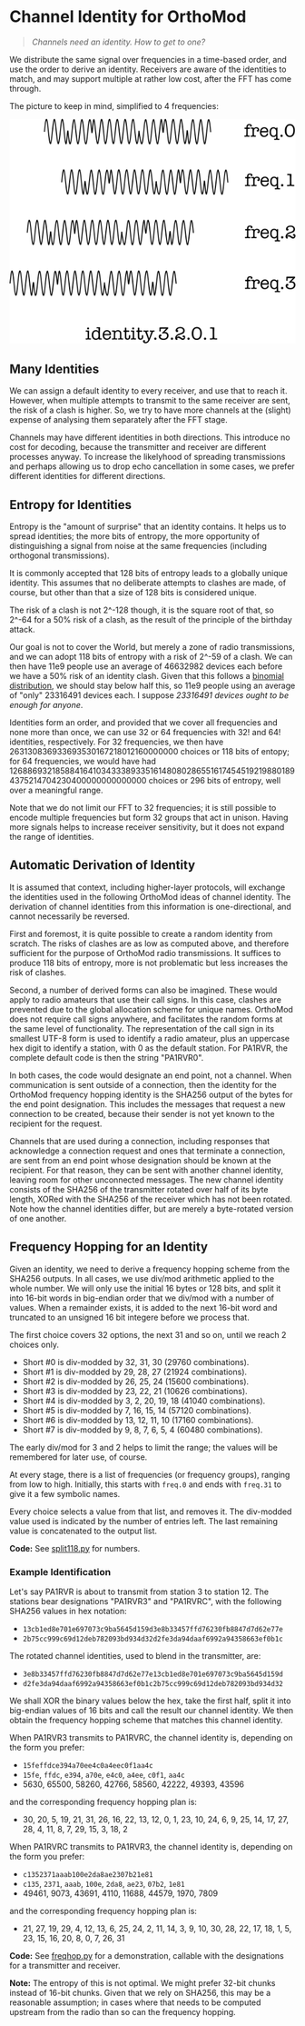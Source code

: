 # Channel Identity for OrthoMod

> *Channels need an identity.  How to get to one?*

We distribute the same signal over frequencies in a time-based
order, and use the order to derive an identity.  Receivers are
aware of the identities to match, and may support multiple at
rather low cost, after the FFT has come through.

The picture to keep in mind, simplified to 4 frequencies:

![Identity encoded as Frequency Hopping Order](identity.png)


## Many Identities

We can assign a default identity to every receiver, and use
that to reach it.  However, when multiple attempts to transmit
to the same receiver are sent, the risk of a clash is higher.
So, we try to have more channels at the (slight) expense of
analysing them separately after the FFT stage.

Channels may have different identities in both directions.
This introduce no cost for decoding, because the transmitter
and receiver are different processes anyway.  To increase the
likelyhood of spreading transmissions and perhaps allowing us
to drop echo cancellation in some cases, we prefer different
identities for different directions.


## Entropy for Identities

Entropy is the "amount of surprise" that an identity contains.
It helps us to spread identities; the more bits of entropy, the
more opportunity of distinguishing a signal from noise at the
same frequencies (including orthogonal transmissions).

It is commonly accepted that 128 bits of entropy leads to a
globally unique identity.  This assumes that no deliberate
attempts to clashes are made, of course, but other than that
a size of 128 bits is considered unique.

The risk of a clash is not 2^-128 though, it is the square
root of that, so 2^-64 for a 50% risk of a clash, as the result
of the principle of the birthday attack.

Our goal is not to cover the World, but merely a zone of radio
transmissions, and we can adopt 118 bits of entropy with a risk
of 2^-59 of a clash.  We can then have 11e9 people use an average
of 46632982 devices each before we have a 50% risk of an identity
clash.  Given that this follows a
[binomial distribution](https://en.wikipedia.org/wiki/Binomial_distribution),
we should stay below half this, so 11e9 people using an average
of "only" 23316491 devices each.  I suppose *23316491 devices ought
to be enough for anyone*.

Identities form an order, and provided that we cover all frequencies
and none more than once, we can use 32 or 64 frequencies with
32! and 64! identities, respectively.  For 32 frequencies, we then
have 263130836933693530167218012160000000 choices or 118 bits of
entopy; for 64 frequencies, we would have had
126886932185884164103433389335161480802865516174545192198801894375214704230400000000000000
choices or 296 bits of entropy, well over a meaningful range.

Note that we do not limit our FFT to 32 frequencies; it is still
possible to encode multiple frequencies but form 32 groups that
act in unison.  Having more signals helps to increase receiver
sensitivity, but it does not expand the range of identities.


## Automatic Derivation of Identity

It is assumed that context, including higher-layer protocols,
will exchange the identities used in the following OrthoMod ideas
of channel identity.  The derivation of channel identities from this
information is one-directional, and cannot necessarily be reversed.

First and foremost, it is quite possible to create a random identity
from scratch.  The risks of clashes are as low as computed above, and
therefore sufficient for the purpose of OrthoMod radio transmissions.
It suffices to produce 118 bits of entropy, more is not problematic
but less increases the risk of clashes.

Second, a number of derived forms can also be imagined.  These would
apply to radio amateurs that use their call signs.  In this case,
clashes are prevented due to the global allocation scheme for unique
names.  OrthoMod does not require call signs anywhere, and facilitates
the random forms at the same level of functionality.  The representation
of the call sign in its smallest UTF-8 form is used to identify a
radio amateur, plus an uppercase hex digit to identify a station,
with 0 as the default station.  For PA1RVR, the complete default
code is then the string "PA1RVR0".

In both cases, the code would designate an end point, not a channel.
When communication is sent outside of a connection, then the identity
for the OrthoMod frequency hopping identity is the SHA256 output of
the bytes for the end point designation.  This includes the messages
that request a new connection to be created, because their sender is
not yet known to the recipient for the request.

Channels that are used during a connection, including responses that
acknowledge a connection request and ones that terminate a connection,
are sent from an end point whose designation should be known at the
recipient.  For that reason, they can be sent with another channel
identity, leaving room for other unconnected messages.  The new
channel identity consists of the SHA256 of the transmitter rotated
over half of its byte length, XORed with the SHA256 of the receiver
which has not been rotated.  Note how the channel identities differ,
but are merely a byte-rotated version of one another. 


## Frequency Hopping for an Identity

Given an identity, we need to derive a frequency hopping scheme
from the SHA256 outputs.  In all cases, we use div/mod arithmetic
applied to the whole number.  We will only use the initial 16 bytes
or 128 bits, and split it into 16-bit words in big-endian order
that we div/mod with a number of values.  When a remainder exists,
it is added to the next 16-bit word and truncated to an unsigned
16 bit integere before we process that.

The first choice covers 32 options, the next 31 and so on, until
we reach 2 choices only.

  * Short #0 is div-modded by 32, 31, 30 (29760 combinations).
  * Short #1 is div-modded by 29, 28, 27 (21924 combinations).
  * Short #2 is div-modded by 26, 25, 24 (15600 combinations).
  * Short #3 is div-modded by 23, 22, 21 (10626 combinations).
  * Short #4 is div-modded by 3, 2, 20, 19, 18 (41040 combinations).
  * Short #5 is div-modded by 7, 16, 15, 14 (57120 combinations).
  * Short #6 is div-modded by 13, 12, 11, 10 (17160 combinations).
  * Short #7 is div-modded by 9, 8, 7, 6, 5, 4 (60480 combinations).

The early div/mod for 3 and 2 helps to limit the range; the values
will be remembered for later use, of course.

At every stage, there is a list of frequencies (or frequency groups),
ranging from low to high.  Initially, this starts with `freq.0` and
ends with `freq.31` to give it a few symbolic names.

Every choice selects a value from that list, and removes it.  The
div-modded value used is indicated by the number of entries left.
The last remaining value is concatenated to the output list.

**Code:** See [split118.py](../models/split118.py) for numbers.


### Example Identification

Let's say PA1RVR is about to transmit from station 3 to station 12.
The stations bear designations "PA1RVR3" and "PA1RVRC", with the
following SHA256 values in hex notation:

  * `13cb1ed8e701e697073c9ba5645d159d3e8b33457ffd76230fb8847d7d62e77e`
  * `2b75cc999c69d12deb782093bd934d32d2fe3da94daaf6992a94358663ef0b1c`

The rotated channel identities, used to blend in the transmitter, are:

  * `3e8b33457ffd76230fb8847d7d62e77e13cb1ed8e701e697073c9ba5645d159d`
  * `d2fe3da94daaf6992a94358663ef0b1c2b75cc999c69d12deb782093bd934d32`

We shall XOR the binary values below the hex, take the first half,
split it into big-endian values of 16 bits and call the result our
channel identity.  We then obtain the frequency hopping scheme that
matches this channel identity.

When PA1RVR3 transmits to PA1RVRC, the channel identity is, depending
on the form you prefer:

  * `15feffdce394a70ee4c0a4eec0f1aa4c`
  * `15fe`, `ffdc`, `e394`, `a70e`, `e4c0`, `a4ee`, `c0f1`, `aa4c`
  * 5630, 65500, 58260, 42766, 58560, 42222, 49393, 43596

and the corresponding frequency hopping plan is:

  * 30, 20, 5, 19, 21, 31, 26, 16, 22, 13, 12, 0, 1, 23, 10, 24, 6, 9, 25, 14, 17, 27, 28, 4, 11, 8, 7, 29, 15, 3, 18, 2

When PA1RVRC transmits to PA1RVR3, the channel identity is, depending
on the form you prefer:

  * `c1352371aaab100e2da8ae2307b21e81`
  * `c135`, `2371`, `aaab`, `100e`, `2da8`, `ae23`, `07b2`, `1e81`
  * 49461, 9073, 43691, 4110, 11688, 44579, 1970, 7809

and the corresponding frequency hopping plan is:

  * 21, 27, 19, 29, 4, 12, 13, 6, 25, 24, 2, 11, 14, 3, 9, 10, 30, 28, 22, 17, 18, 1, 5, 23, 15, 16, 20, 8, 0, 7, 26, 31

**Code:** See [freqhop.py](../models/freqhop.py) for a demonstration,
callable with the designations for a transmitter and receiver.

**Note:** The entropy of this is not optimal.  We might prefer 32-bit
chunks instead of 16-bit chunks.  Given that we rely on SHA256,
this may be a reasonable assumption; in cases where that needs to be
computed upstream from the radio than so can the frequency hopping.

